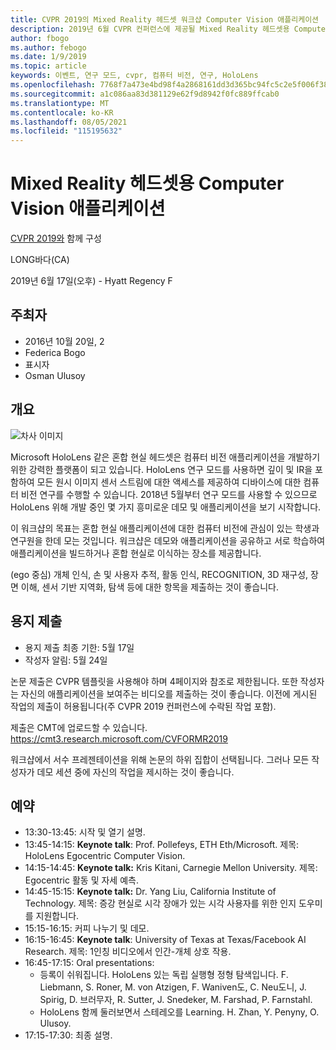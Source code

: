 ```yaml
---
title: CVPR 2019의 Mixed Reality 헤드셋 워크샵 Computer Vision 애플리케이션
description: 2019년 6월 CVPR 컨퍼런스에 제공될 Mixed Reality 헤드셋용 Computer Vision 애플리케이션 워크샵의 개요 및 일정입니다.
author: fbogo
ms.author: febogo
ms.date: 1/9/2019
ms.topic: article
keywords: 이벤트, 연구 모드, cvpr, 컴퓨터 비전, 연구, HoloLens
ms.openlocfilehash: 7768f7a473e4bd98f4a2868161dd3d365bc94fc5c2e5f006f382046b680749a3
ms.sourcegitcommit: a1c086aa83d381129e62f9d8942f0fc889ffcab0
ms.translationtype: MT
ms.contentlocale: ko-KR
ms.lasthandoff: 08/05/2021
ms.locfileid: "115195632"
---
```

# <a name="computer-vision-applications-for-mixed-reality-headsets"></a>Mixed Reality 헤드셋용 Computer Vision 애플리케이션

[CVPR 2019와](https://cvpr2019.thecvf.com/) 함께 구성

LONG바다(CA)

2019년 6월 17일(오후) - Hyatt Regency F


## <a name="organizers"></a>주최자
* 2016년 10월 20일, 2
* Federica Bogo
* 표시자
* Osman Ulusoy

## <a name="overview"></a>개요

![차사 이미지](images/cvpr2019_teaser2.jpg)

Microsoft HoloLens 같은 혼합 현실 헤드셋은 컴퓨터 비전 애플리케이션을 개발하기 위한 강력한 플랫폼이 되고 있습니다. HoloLens 연구 모드를 사용하면 깊이 및 IR을 포함하여 모든 원시 이미지 센서 스트림에 대한 액세스를 제공하여 디바이스에 대한 컴퓨터 비전 연구를 수행할 수 있습니다. 2018년 5월부터 연구 모드를 사용할 수 있으므로 HoloLens 위해 개발 중인 몇 가지 흥미로운 데모 및 애플리케이션을 보기 시작합니다. 

이 워크샵의 목표는 혼합 현실 애플리케이션에 대한 컴퓨터 비전에 관심이 있는 학생과 연구원을 한데 모는 것입니다. 워크샵은 데모와 애플리케이션을 공유하고 서로 학습하여 애플리케이션을 빌드하거나 혼합 현실로 이식하는 장소를 제공합니다. 

(ego 중심) 개체 인식, 손 및 사용자 추적, 활동 인식, RECOGNITION, 3D 재구성, 장면 이해, 센서 기반 지역화, 탐색 등에 대한 항목을 제출하는 것이 좋습니다.

## <a name="paper-submission"></a>용지 제출
* 용지 제출 최종 기한: 5월 17일
* 작성자 알림: 5월 24일

논문 제출은 CVPR 템플릿을 사용해야 하며 4페이지와 참조로 제한됩니다. 또한 작성자는 자신의 애플리케이션을 보여주는 비디오를 제출하는 것이 좋습니다.
이전에 게시된 작업의 제출이 허용됩니다(주 CVPR 2019 컨퍼런스에 수락된 작업 포함). 

제출은 CMT에 업로드할 수 있습니다. https://cmt3.research.microsoft.com/CVFORMR2019

워크샵에서 서수 프레젠테이션을 위해 논문의 하위 집합이 선택됩니다. 그러나 모든 작성자가 데모 세션 중에 자신의 작업을 제시하는 것이 좋습니다.


## <a name="schedule"></a>예약
* 13:30-13:45: 시작 및 열기 설명.
* 13:45-14:15: **Keynote talk**: Prof. Pollefeys, ETH Eth/Microsoft. 제목: HoloLens Egocentric Computer Vision.
* 14:15-14:45: **Keynote talk:** Kris Kitani, Carnegie Mellon University. 제목: Egocentric 활동 및 자세 예측.
* 14:45-15:15: **Keynote talk:** Dr. Yang Liu, California Institute of Technology. 제목: 증강 현실로 시각 장애가 있는 시각 사용자를 위한 인지 도우미를 지원합니다.
* 15:15-16:15: 커피 나누기 및 데모.
* 16:15-16:45: **Keynote talk**: University of Texas at Texas/Facebook AI Research. 제목: 1인칭 비디오에서 인간-개체 상호 작용.
* 16:45-17:15: Oral presentations:
    * 등록이 쉬워집니다. HoloLens 있는 독립 실행형 정형 탐색입니다. F. Liebmann, S. Roner, M. von Atzigen, F. Waniven도, C. Neu도니, J. Spirig, D. 브러무자, R. Sutter, J. Snedeker, M. Farshad, P. Farnstahl.
    * HoloLens 함께 둘러보면서 스테레오를 Learning. H. Zhan, Y. Penyny, O. Ulusoy.
* 17:15-17:30: 최종 설명.

